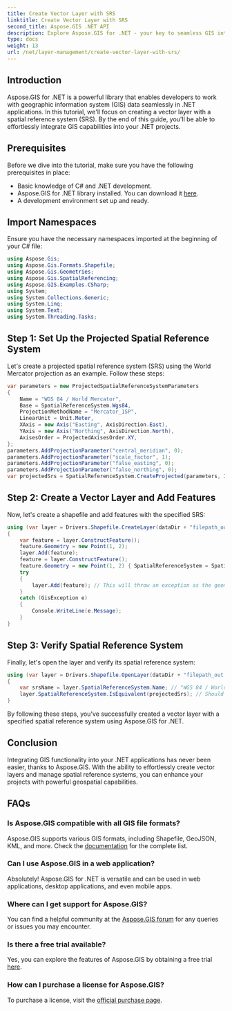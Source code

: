 ```yaml
---
title: Create Vector Layer with SRS
linktitle: Create Vector Layer with SRS
second_title: Aspose.GIS .NET API
description: Explore Aspose.GIS for .NET - your key to seamless GIS integration. Create vector layers effortlessly with specified spatial reference systems. Download now!
type: docs
weight: 13
url: /net/layer-management/create-vector-layer-with-srs/
---
```

## Introduction
Aspose.GIS for .NET is a powerful library that enables developers to work with geographic information system (GIS) data seamlessly in .NET applications. In this tutorial, we'll focus on creating a vector layer with a spatial reference system (SRS). By the end of this guide, you'll be able to effortlessly integrate GIS capabilities into your .NET projects.
## Prerequisites
Before we dive into the tutorial, make sure you have the following prerequisites in place:
- Basic knowledge of C# and .NET development.
- Aspose.GIS for .NET library installed. You can download it [here](https://releases.aspose.com/gis/net/).
- A development environment set up and ready.
## Import Namespaces
Ensure you have the necessary namespaces imported at the beginning of your C# file:
```csharp
using Aspose.Gis;
using Aspose.Gis.Formats.Shapefile;
using Aspose.Gis.Geometries;
using Aspose.Gis.SpatialReferencing;
using Aspose.GIS.Examples.CSharp;
using System;
using System.Collections.Generic;
using System.Linq;
using System.Text;
using System.Threading.Tasks;
```
## Step 1: Set Up the Projected Spatial Reference System
Let's create a projected spatial reference system (SRS) using the World Mercator projection as an example. Follow these steps:
```csharp
var parameters = new ProjectedSpatialReferenceSystemParameters
{
    Name = "WGS 84 / World Mercator",
    Base = SpatialReferenceSystem.Wgs84,
    ProjectionMethodName = "Mercator_1SP",
    LinearUnit = Unit.Meter,
    XAxis = new Axis("Easting", AxisDirection.East),
    YAxis = new Axis("Northing", AxisDirection.North),
    AxisesOrder = ProjectedAxisesOrder.XY,
};
parameters.AddProjectionParameter("central_meridian", 0);
parameters.AddProjectionParameter("scale_factor", 1);
parameters.AddProjectionParameter("false_easting", 0);
parameters.AddProjectionParameter("false_northing", 0);
var projectedSrs = SpatialReferenceSystem.CreateProjected(parameters, Identifier.Epsg(3395));
```
## Step 2: Create a Vector Layer and Add Features
Now, let's create a shapefile and add features with the specified SRS:
```csharp
using (var layer = Drivers.Shapefile.CreateLayer(dataDir + "filepath_out.shp", new ShapefileOptions(), projectedSrs))
{
    var feature = layer.ConstructFeature();
    feature.Geometry = new Point(1, 2);
    layer.Add(feature);
    feature = layer.ConstructFeature();
    feature.Geometry = new Point(1, 2) { SpatialReferenceSystem = SpatialReferenceSystem.Nad83 };
    try
    {
        layer.Add(feature); // This will throw an exception as the geometry has a different SRS
    }
    catch (GisException e)
    {
        Console.WriteLine(e.Message);
    }
}
```
## Step 3: Verify Spatial Reference System
Finally, let's open the layer and verify its spatial reference system:
```csharp
using (var layer = Drivers.Shapefile.OpenLayer(dataDir + "filepath_out.shp"))
{
    var srsName = layer.SpatialReferenceSystem.Name; // "WGS 84 / World Mercator"
    layer.SpatialReferenceSystem.IsEquivalent(projectedSrs); // Should return true
}
```
By following these steps, you've successfully created a vector layer with a specified spatial reference system using Aspose.GIS for .NET.
## Conclusion
Integrating GIS functionality into your .NET applications has never been easier, thanks to Aspose.GIS. With the ability to effortlessly create vector layers and manage spatial reference systems, you can enhance your projects with powerful geospatial capabilities.
## FAQs
### Is Aspose.GIS compatible with all GIS file formats?
Aspose.GIS supports various GIS formats, including Shapefile, GeoJSON, KML, and more. Check the [documentation](https://reference.aspose.com/gis/net/) for the complete list.
### Can I use Aspose.GIS in a web application?
Absolutely! Aspose.GIS for .NET is versatile and can be used in web applications, desktop applications, and even mobile apps.
### Where can I get support for Aspose.GIS?
You can find a helpful community at the [Aspose.GIS forum](https://forum.aspose.com/c/gis/33) for any queries or issues you may encounter.
### Is there a free trial available?
Yes, you can explore the features of Aspose.GIS by obtaining a free trial [here](https://releases.aspose.com/).
### How can I purchase a license for Aspose.GIS?
To purchase a license, visit the [official purchase page](https://purchase.aspose.com/buy).
